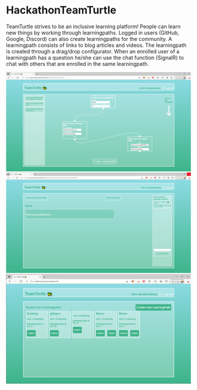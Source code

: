 # HackathonTeamTurtle

TeamTurtle strives to be an inclusive learning platform! People can learn new things by working through learningpaths. Logged in users (GitHub, Google, Discord) can also create learningpaths for the community. A learningpath consists of links to blog articles and videos. The learningpath is created through a drag/drop configurator. When an enrolled user of a learningpath has a question he/she can use the chat function (SignalR) to chat with others that are enrolled in the same learningpath.   

<img src="https://raw.githubusercontent.com/DavidEggenberger/HackathonTeamTurtle/master/TeamTurtle.PNG"/>
<img src="https://raw.githubusercontent.com/DavidEggenberger/HackathonTeamTurtle/master/TeamTurtle1.PNG"/>
<img src="https://raw.githubusercontent.com/DavidEggenberger/HackathonTeamTurtle/master/TeamTurtle2.PNG"/>

